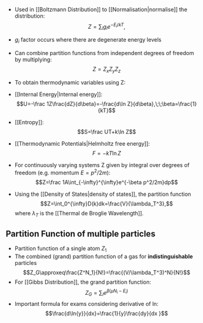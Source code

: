 - Used in [[Boltzmann Distribution]] to [[Normalisation|normalise]] the distribution:
$$Z=\sum_i g_ie^{-E_i/kT},$$
- $g_i$ factor occurs where there are degenerate energy levels

- Can combine partition functions from independent degrees of freedom by multiplying:
$$Z=Z_xZ_yZ_z$$
- To obtain thermodynamic variables using Z:
- [[Internal Energy|Internal energy]]:
$$U=-\frac 1Z\frac{dZ}{d\beta}=-\frac{d\ln Z}{d\beta},\;\;\beta=\frac{1}{kT}$$
- [[Entropy]]:
$$S=\frac UT+k\ln Z$$
- [[Thermodynamic Potentials|Helmholtz free energy]]:
$$F=-kT\ln Z$$

- For continuously varying systems Z given by integral over degrees of freedom (e.g. momentum $E=p^2/2m$):
$$Z=\frac 1A\int_{-\infty}^{\infty}e^{-\beta p^2/2m}dp$$
- Using the [[Density of States|density of states]], the partition function 
$$Z=\int_0^{\infty}D(k)dk=\frac{V}{\lambda_T^3},$$
where $\lambda_T$ is the [[Thermal de Broglie Wavelength]].

## Partition Function of multiple particles
- Partition function of a single atom $Z_1$
- The combined (grand) partition function of a gas for **indistinguishable** particles
$$Z_G\approxeq\frac{Z^N_1}{N!}=\frac{(V/\lambda_T^3)^N}{N!}$$
- For [[Gibbs Distribution]], the grand partition function:
$$Z_G=\sum_ie^{\beta(\mu N_i-E_i)}$$
- Important formula for exams considering derivative of ln:
$$\frac{d\ln{y}}{dx}=\frac{1}{y}\frac{dy}{dx }$$
